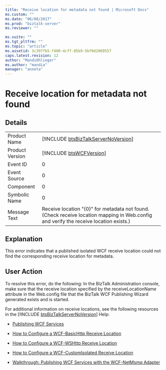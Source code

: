 ```yaml
---
title: "Receive location for metadata not found | Microsoft Docs"
ms.custom: ""
ms.date: "06/08/2017"
ms.prod: "biztalk-server"
ms.reviewer: ""

ms.suite: ""
ms.tgt_pltfrm: ""
ms.topic: "article"
ms.assetid: 3c397fb5-f400-4cff-85b9-5bf0d2069557
caps.latest.revision: 12
author: "MandiOhlinger"
ms.author: "mandia"
manager: "anneta"
---
```

# Receive location for metadata not found
## Details  
  
|                 |                                                                                                                                       |
|-----------------|---------------------------------------------------------------------------------------------------------------------------------------|
|  Product Name   |                          [!INCLUDE [btsBizTalkServerNoVersion](../includes/btsbiztalkservernoversion-md.md)]                          |
| Product Version |                                      [!INCLUDE [btsWCFVersion](../includes/btswcfversion-md.md)]                                      |
|    Event ID     |                                                                   0                                                                   |
|  Event Source   |                                                                   0                                                                   |
|    Component    |                                                                   0                                                                   |
|  Symbolic Name  |                                                                   0                                                                   |
|  Message Text   | Receive location "{0}" for metadata not found. (Check receive location mapping in Web.config and verify the receive location exists.) |
  
## Explanation  
 This error indicates that a published isolated WCF receive location could not find the corresponding receive location for metadata.  
  
## User Action  
 To resolve this error, do the following: In the BizTalk Administration console, make sure that the receive location specified by the receiveLocationName attribute in the Web.config file that the BizTalk WCF Publishing Wizard generated exists and is started.  
  
 For additional information on receive locations, see the following resources in the [!INCLUDE [btsBizTalkServerNoVersion](../includes/btsbiztalkservernoversion-md.md)] Help:  
  
-   [Publishing WCF Services](../core/publishing-wcf-services.md)  
  
-   [How to Configure a WCF-BasicHttp Receive Location](http://msdn.microsoft.com/library/43f18e5d-ba28-453c-b8ce-5bcdc6f27fdd)  
  
-   [How to Configure a WCF-WSHttp Receive Location](../core/how-to-configure-a-wcf-wshttp-receive-location.md)  
  
-   [How to Configure a WCF-CustomIsolated Receive Location](../core/how-to-configure-a-wcf-customisolated-receive-location.md)  
  
-   [Walkthrough: Publishing WCF Services with the WCF-NetMsmq Adapter](../core/walkthrough-publishing-wcf-services-with-the-wcf-netmsmq-adapter.md)